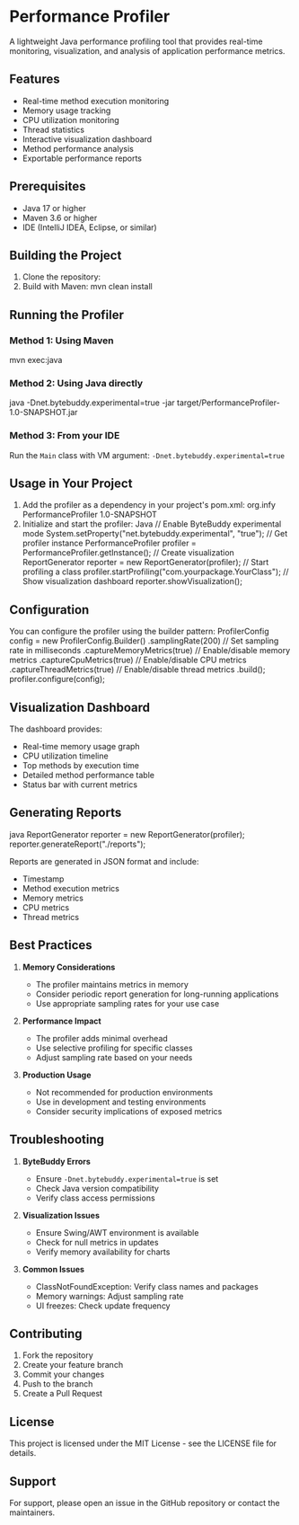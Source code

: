 # Performance Profiler

A lightweight Java performance profiling tool that provides real-time monitoring, visualization, and analysis of application performance metrics.

## Features

- Real-time method execution monitoring
- Memory usage tracking
- CPU utilization monitoring
- Thread statistics
- Interactive visualization dashboard
- Method performance analysis
- Exportable performance reports

## Prerequisites

- Java 17 or higher
- Maven 3.6 or higher
- IDE (IntelliJ IDEA, Eclipse, or similar)

## Building the Project

1. Clone the repository: 
2. Build with Maven: mvn clean install


## Running the Profiler

### Method 1: Using Maven
mvn exec:java


### Method 2: Using Java directly
java -Dnet.bytebuddy.experimental=true -jar target/PerformanceProfiler-1.0-SNAPSHOT.jar


### Method 3: From your IDE
Run the `Main` class with VM argument: `-Dnet.bytebuddy.experimental=true`

## Usage in Your Project

1. Add the profiler as a dependency in your project's pom.xml:
   <dependency>
        <groupId>org.infy</groupId>
        <artifactId>PerformanceProfiler</artifactId>
        <version>1.0-SNAPSHOT</version>      
   </dependency>
2. Initialize and start the profiler:
   Java
   // Enable ByteBuddy experimental mode
   System.setProperty("net.bytebuddy.experimental", "true");
   // Get profiler instance
   PerformanceProfiler profiler = PerformanceProfiler.getInstance();
   // Create visualization
   ReportGenerator reporter = new ReportGenerator(profiler);
   // Start profiling a class
   profiler.startProfiling("com.yourpackage.YourClass");
   // Show visualization dashboard
   reporter.showVisualization();


## Configuration

You can configure the profiler using the builder pattern:
ProfilerConfig config = new ProfilerConfig.Builder()
.samplingRate(200) // Set sampling rate in milliseconds
.captureMemoryMetrics(true) // Enable/disable memory metrics
.captureCpuMetrics(true) // Enable/disable CPU metrics
.captureThreadMetrics(true) // Enable/disable thread metrics
.build();
profiler.configure(config);


## Visualization Dashboard

The dashboard provides:
- Real-time memory usage graph
- CPU utilization timeline
- Top methods by execution time
- Detailed method performance table
- Status bar with current metrics

## Generating Reports
java
ReportGenerator reporter = new ReportGenerator(profiler);
reporter.generateReport("./reports");


Reports are generated in JSON format and include:
- Timestamp
- Method execution metrics
- Memory metrics
- CPU metrics
- Thread metrics

## Best Practices

1. **Memory Considerations**
    - The profiler maintains metrics in memory
    - Consider periodic report generation for long-running applications
    - Use appropriate sampling rates for your use case

2. **Performance Impact**
    - The profiler adds minimal overhead
    - Use selective profiling for specific classes
    - Adjust sampling rate based on your needs

3. **Production Usage**
    - Not recommended for production environments
    - Use in development and testing environments
    - Consider security implications of exposed metrics

## Troubleshooting

1. **ByteBuddy Errors**
    - Ensure `-Dnet.bytebuddy.experimental=true` is set
    - Check Java version compatibility
    - Verify class access permissions

2. **Visualization Issues**
    - Ensure Swing/AWT environment is available
    - Check for null metrics in updates
    - Verify memory availability for charts

3. **Common Issues**
    - ClassNotFoundException: Verify class names and packages
    - Memory warnings: Adjust sampling rate
    - UI freezes: Check update frequency

## Contributing

1. Fork the repository
2. Create your feature branch
3. Commit your changes
4. Push to the branch
5. Create a Pull Request

## License

This project is licensed under the MIT License - see the LICENSE file for details.

## Support

For support, please open an issue in the GitHub repository or contact the maintainers.
